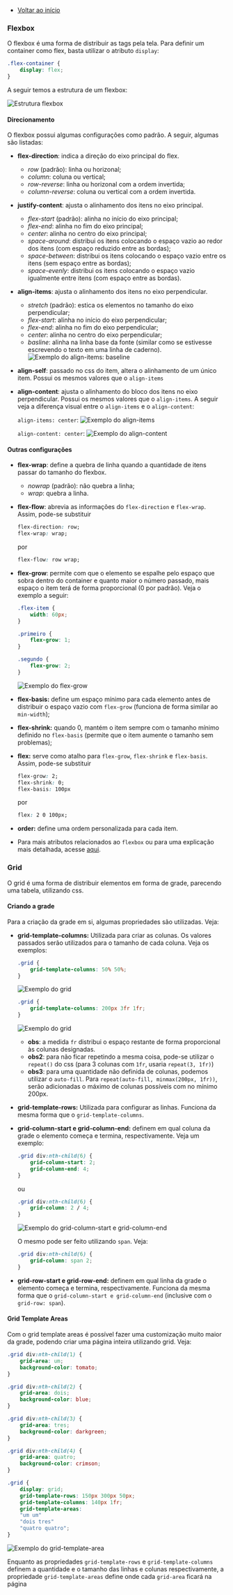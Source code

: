 - [Voltar ao início](../README.md)

### Flexbox

O flexbox é uma forma de distribuir as tags pela tela. Para definir um container como flex, basta utilizar o atributo `display`:

```css
.flex-container {
    display: flex;
}
```

A seguir temos a estrutura de um flexbox:

![Estrutura flexbox](../images/estrutura-flex.png "Estrutura flexbox")

#### Direcionamento

O flexbox possui algumas configurações como padrão. A seguir, algumas são listadas: 

- **flex-direction**: indica a direção do eixo principal do flex.

    - *row* (padrão): linha ou horizonal;
    - *column*: coluna ou vertical;
    - *row-reverse*: linha ou horizonal com a ordem invertida;
    - *column-reverse*: coluna ou vertical com a ordem invertida.

- **justify-content**: ajusta o alinhamento dos itens no eixo principal.

    - *flex-start* (padrão): alinha no início do eixo principal;
    - *flex-end*: alinha no fim do eixo principal;
    - *center*: alinha no centro do eixo principal;
    - *space-around*: distribui os itens colocando o espaço vazio ao redor dos itens (com espaço reduzido entre as bordas);
    - *space-between*: distribui os itens colocando o espaço vazio entre os itens (sem espaço entre as bordas);
    - *space-evenly*: distribui os itens colocando o espaço vazio igualmente entre itens (com espaço entre as bordas).

- **align-items**: ajusta o alinhamento dos itens no eixo perpendicular.

    - *stretch* (padrão): estica os elementos no tamanho do eixo perpendicular;
    - *flex-start*: alinha no início do eixo perpendicular;
    - *flex-end*: alinha no fim do eixo perpendicular;
    - *center*: alinha no centro do eixo perpendicular;
    - *basline*: alinha na linha base da fonte (similar como se estivesse escrevendo o texto em uma linha de caderno).
    ![Exemplo do align-items: baseline](../images/align-items-baseline.png "Exemplo do align-items: baseline")

- **align-self**: passado no css do item, altera o alinhamento de um único item. Possui os mesmos valores que o `align-items`

- **align-content**: ajusta o alinhamento do bloco dos itens no eixo perpendicular. Possui os mesmos valores que o `align-items`. A seguir veja a diferença visual entre o `align-items` e o `align-content`:
    
    `align-items: center`:
    ![Exemplo do align-items](../images/align-items-center.png "Exemplo do align-items")

    `align-content: center`:
    ![Exemplo do align-content](../images/align-content-center.png "Exemplo do align-content")

#### Outras configurações

- **flex-wrap**: define a quebra de linha quando a quantidade de itens passar do tamanho do flexbox.
    - *nowrap* (padrão): não quebra a linha;
    - *wrap*: quebra a linha.

- **flex-flow**: abrevia as informações do `flex-direction` e `flex-wrap`. Assim, pode-se substituir

    ```css
    flex-direction: row;
    flex-wrap: wrap;
    ```
    por

    ```css
    flex-flow: row wrap;
    ```

- **flex-grow**: permite com que o elemento se espalhe pelo espaço que sobra dentro do container e quanto maior o número passado, mais espaço o item terá de forma proporcional (0 por padrão). Veja o exemplo a seguir:

    ```css
    .flex-item {
        width: 60px;
    }

    .primeiro {
        flex-grow: 1;
    }

    .segundo {
        flex-grow: 2;
    }
    ```

    ![Exemplo do flex-grow](../images/flex-grow.png "Exemplo do flex-grow")

- **flex-basis:** define um espaço mínimo para cada elemento antes de distribuir o espaço vazio com `flex-grow` (funciona de forma similar ao `min-width`);

- **flex-shrink:** quando 0, mantém o item sempre com o tamanho mínimo definido no `flex-basis` (permite que o item aumente o tamanho sem problemas);

- **flex:** serve como atalho para `flex-grow`, `flex-shrink` e `flex-basis`. Assim, pode-se substituir

    ```css
    flex-grow: 2;
    flex-shrink: 0;
    flex-basis: 100px
    ```
    por

    ```css
    flex: 2 0 100px;
    ```

- **order:** define uma ordem personalizada para cada item.

- Para mais atributos relacionados ao `flexbox` ou para uma explicação mais detalhada, acesse [aqui](https://css-tricks.com/snippets/css/a-guide-to-flexbox/).

### Grid

O grid é uma forma de distribuir elementos em forma de grade, parecendo uma tabela, utilizando css.

#### Criando a grade

Para a criação da grade em si, algumas propriedades são utilizadas. Veja:

- **grid-template-columns:** Utilizada para criar as colunas. Os valores passados serão utilizados para o tamanho de cada coluna. Veja os exemplos: 

    ```css
    .grid {
        grid-template-columns: 50% 50%;
    }
    ```

    ![Exemplo do grid](../images/grid-50-50.png "Exemplo do grid")

    ```css
    .grid {
        grid-template-columns: 200px 3fr 1fr;
    }
    ```

    ![Exemplo do grid](../images/grid-200-3-1.png "Exemplo do grid")

    - **obs**: a medida `fr` distribui o espaço restante de forma proporcional às colunas designadas.
    - **obs2**: para não ficar repetindo a mesma coisa, pode-se utilizar o `repeat()` do css (para 3 colunas com `1fr`, usaria `repeat(3, 1fr)`)
    - **obs3**: para uma quantidade não definida de colunas, podemos utilizar o `auto-fill`. Para `repeat(auto-fill, minmax(200px, 1fr))`, serão adicionadas o máximo de colunas possíveis com no mínimo 200px.

- **grid-template-rows:** Utilizada para configurar as linhas. Funciona da mesma forma que o `grid-template-columns`.

- **grid-column-start e grid-column-end:** definem em qual coluna da grade o elemento começa e termina, respectivamente. Veja um exemplo: 

    ```css
    .grid div:nth-child(6) {
        grid-column-start: 2;
        grid-column-end: 4;
    }
    ```

    ou

    ```css
    .grid div:nth-child(6) {
        grid-column: 2 / 4;
    }
    ```

    ![Exemplo do grid-column-start e grid-column-end](../images/grid-column-start-end.png "Exemplo do grid-column-start e grid-column-end")

    O mesmo pode ser feito utilizando `span`. Veja: 

    ```css
    .grid div:nth-child(6) {
        grid-column: span 2;
    }
    ```

- **grid-row-start e grid-row-end:** definem em qual linha da grade o elemento começa e termina, respectivamente. Funciona da mesma forma que o `grid-column-start e grid-column-end` (inclusive com o `grid-row: span`).

#### Grid Template Areas

Com o grid template areas é possível fazer uma customização muito maior da grade, podendo criar uma página inteira utilizando grid. Veja: 

```css
.grid div:nth-child(1) {
    grid-area: um;
    background-color: tomato;
}

.grid div:nth-child(2) {
    grid-area: dois;
    background-color: blue;
}

.grid div:nth-child(3) {
    grid-area: tres;
    background-color: darkgreen;
}

.grid div:nth-child(4) {
    grid-area: quatro;
    background-color: crimson;
}

.grid {
    display: grid;
    grid-template-rows: 150px 300px 50px;
    grid-template-columns: 140px 1fr;
    grid-template-areas: 
    "um um"
    "dois tres"
    "quatro quatro";
}
```

![Exemplo do grid-template-area](../images/grid-template-areas.png "Exemplo do grid-template-area")

Enquanto as propriedades `grid-template-rows` e `grid-template-columns` definem a quantidade e o tamanho das linhas e colunas respectivamente, a propriedade `grid-template-areas` define onde cada `grid-area` ficará na página